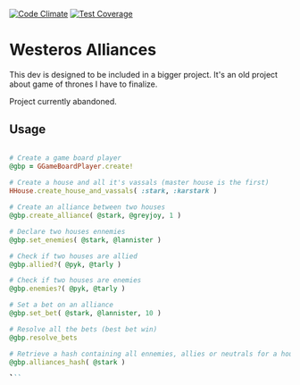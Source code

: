 [![Code Climate](https://codeclimate.com/github/czuger/feodalis/badges/gpa.svg)](https://codeclimate.com/github/czuger/feodalis)
[![Test Coverage](https://codeclimate.com/github/czuger/feodalis/badges/coverage.svg)](https://codeclimate.com/github/czuger/feodalis/coverage)

# Westeros Alliances

This dev is designed to be included in a bigger project. It's an old project about game of thrones I have to finalize.

Project currently abandoned.

## Usage

```ruby

# Create a game board player
@gbp = GGameBoardPlayer.create!
    
# Create a house and all it's vassals (master house is the first)
HHouse.create_house_and_vassals( :stark, :karstark )

# Create an alliance between two houses
@gbp.create_alliance( @stark, @greyjoy, 1 )

# Declare two houses ennemies
@gbp.set_enemies( @stark, @lannister )

# Check if two houses are allied
@gbp.allied?( @pyk, @tarly )

# Check if two houses are enemies
@gbp.enemies?( @pyk, @tarly )

# Set a bet on an alliance
@gbp.set_bet( @stark, @lannister, 10 )

# Resolve all the bets (best bet win)
@gbp.resolve_bets

# Retrieve a hash containing all ennemies, allies or neutrals for a house
@gbp.alliances_hash( @stark )

̀̀̀ ``
